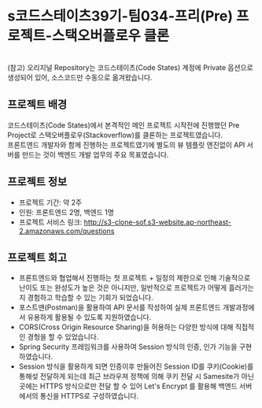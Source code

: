 # s코드스테이츠39기-팀034-프리(Pre) 프로젝트-스택오버플로우 클론
<br />
(참고) 오리지널 Repository는 코드스테이츠(Code States) 계정에 Private 옵션으로 생성되어 있어, 소스코드만 수동으로 옮겨왔습니다.

## 프로젝트 배경
코드스테이츠(Code States)에서 본격적인 메인 프로젝트 시작전에 진행했던 Pre Project로 스택오버플로우(Stackoverflow)를 클론하는 프로젝트였습니다.
<br />
프론트엔드 개발자와 함께 진행하는 프로젝트였기에 별도의 뷰 템플릿 엔진없이 API 서버를 만드는 것이 백엔드 개발 업무의 주요 목표였습니다.
<br />


## 프로젝트 정보
- 프로젝트 기간: 약 2주
- 인원: 프론트엔드 2명, 백엔드 1명
- 프로젝트 서비스 링크: http://s3-clone-sof.s3-website.ap-northeast-2.amazonaws.com/questions


## 프로젝트 회고
- 프론트엔드와 협업해서 진행하는 첫 프로젝트 + 일정의 제한으로 인해 기술적으로 난이도 또는 완성도가 높은 것은 아니지만, 일반적으로 프로젝트가 어떻게 흘러가는지 경험하고 학습할 수 있는 기회가 되었습니다.
- 포스트맨(Postman)을 활용하여 API 문서를 작성하여 실제 프론트엔드 개발과정에서 유용하게 활용될 수 있도록 지원하였습니다.
- CORS(Cross Origin Resource Sharing)을 허용하는 다양한 방식에 대해 직접적인 경헝을 할 수 있었습니다. 
- Spring Security 프레임워크를 사용하여 Session 방식의 인증, 인가 기능을 구현하였습니다. 
- Session 방식을 활용하게 되면 인증이후 만들어진 Session ID를 쿠키(Cookie)를 통해섲 전달하게 되는데 최근 브라우져 정책에 의해 쿠키 전달 시 Samesite가 아닌 곳에는 HTTPS 방식으로만 전달 할 수 있어 Let's Encrypt 를 활용해 백엔드 서버에서의 통신을 HTTPS로 구성하였습니다.
